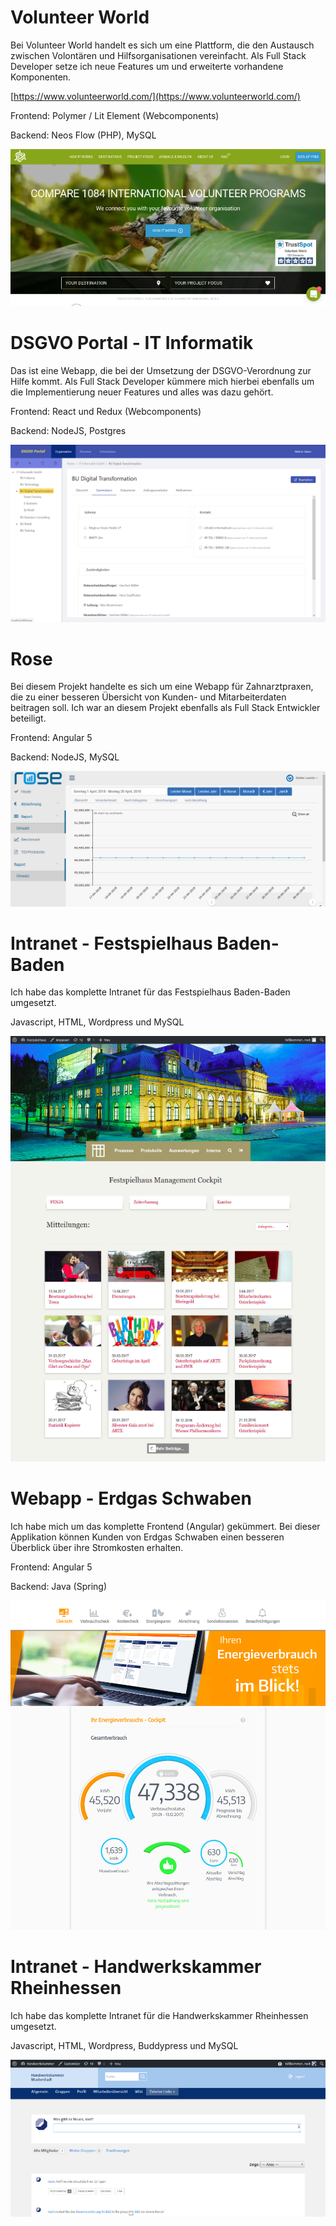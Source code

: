 
# Volunteer World
Bei Volunteer World handelt es sich um eine Plattform, die den Austausch zwischen Volontären und Hilfsorganisationen vereinfacht. Als Full Stack Developer setze ich neue Features um und erweiterte vorhandene Komponenten. 


[https://www.volunteerworld.com/](https://www.volunteerworld.com/)


Frontend: Polymer / Lit Element (Webcomponents)

Backend: Neos Flow (PHP), MySQL


![Vowo](vowo.png)




# DSGVO Portal - IT Informatik
Das ist eine Webapp, die bei der Umsetzung der DSGVO-Verordnung zur Hilfe kommt. Als Full Stack Developer kümmere mich hierbei ebenfalls um die Implementierung neuer Features und alles was dazu gehört.

Frontend: React und Redux (Webcomponents)

Backend: NodeJS, Postgres


![Vowo](dsgvo.png)

# Rose
Bei diesem Projekt handelte es sich um eine Webapp für Zahnarztpraxen, die zu einer besseren Übersicht von Kunden- und Mitarbeiterdaten beitragen soll. Ich war an diesem Projekt ebenfalls als Full Stack Entwickler beteiligt.

Frontend: Angular 5 

Backend: NodeJS, MySQL


![Vowo](rose.png)


# Intranet - Festspielhaus Baden-Baden
Ich habe das komplette Intranet für das Festspielhaus Baden-Baden umgesetzt.

Javascript, HTML, Wordpress und MySQL


![Vowo](festspielhaus.png)


# Webapp - Erdgas Schwaben 
Ich habe mich um das komplette Frontend (Angular) gekümmert. Bei dieser Applikation können Kunden von Erdgas Schwaben einen besseren Überblick über ihre Stromkosten erhalten.

Frontend: Angular 5 

Backend: Java (Spring)


![Vowo](erdgasschwaben.png)





# Intranet - Handwerkskammer Rheinhessen

Ich habe das komplette Intranet für die Handwerkskammer Rheinhessen umgesetzt.

Javascript, HTML, Wordpress, Buddypress und MySQL


![Vowo](hwk.png)



















